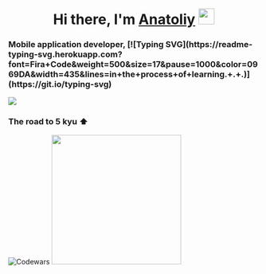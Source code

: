 <h1 align="center">Hi there, I'm <a href="https://000000000000.ru/" target="_blank">Anatoliy</a> 
<img src="https://github.com/blackcater/blackcater/raw/main/images/Hi.gif" height="32"/></h1>
<h3>Mobile application developer,
[![Typing SVG](https://readme-typing-svg.herokuapp.com?font=Fira+Code&weight=500&size=17&pause=1000&color=0969DA&width=435&lines=in+the+process+of+learning.+.+.)](https://git.io/typing-svg)</h3>

![](https://github-profile-summary-cards.vercel.app/api/cards/profile-details?username=AnatoliyRoslyakov&theme=apprentice)

<h3>The road to 5 kyu ⬆ </h3> 

![Codewars](https://github.r2v.ch/codewars?user=Anatoliy3399)
<img src="https://cdn.dribbble.com/users/103573/screenshots/2009065/free-herat-d.gif" width="260" />

